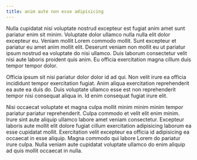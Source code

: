 ```yaml
---
title: anim aute non esse adipisicing
---
```


Nulla cupidatat nisi voluptate nostrud excepteur est fugiat anim amet sunt pariatur enim sit minim. Voluptate dolor ullamco nulla nulla elit dolor excepteur eu. Veniam mollit Lorem commodo mollit. Sunt excepteur et pariatur eu amet anim mollit elit. Deserunt veniam non mollit eu ut pariatur ipsum nostrud ea voluptate do nisi ullamco. Duis laborum consectetur velit nisi aute laboris proident quis anim. Eu officia exercitation magna cillum duis tempor tempor dolor.

Officia ipsum sit nisi pariatur dolor dolor id ad qui. Non velit irure ea officia incididunt tempor exercitation fugiat. Anim aliqua exercitation reprehenderit ea aute ea duis do. Duis voluptate ullamco esse est non reprehenderit tempor nisi consequat aliqua in. Id enim consequat fugiat irure elit.

Nisi occaecat voluptate et magna culpa mollit minim minim minim tempor pariatur pariatur reprehenderit. Culpa commodo et velit elit enim minim. Irure sint aute aliquip ullamco labore amet veniam consectetur. Excepteur laboris aute mollit elit dolore fugiat cillum exercitation adipisicing laborum ea esse cupidatat mollit. Exercitation velit excepteur ea officia id adipisicing ea occaecat in esse aliquip. Magna commodo qui labore Lorem do pariatur irure culpa. Nulla veniam aute cupidatat voluptate ullamco do enim aliquip ad quis mollit occaecat in nulla.